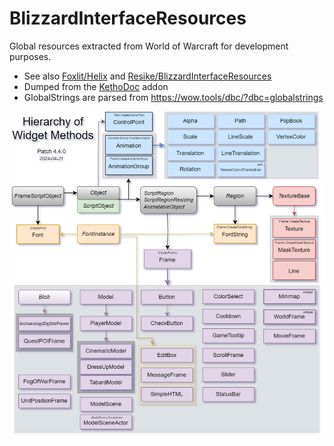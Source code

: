 # BlizzardInterfaceResources
Global resources extracted from World of Warcraft for development purposes.
* See also [Foxlit/Helix](https://www.townlong-yak.com/framexml/) and [Resike/BlizzardInterfaceResources](https://github.com/Resike/BlizzardInterfaceResources)
* Dumped from the [KethoDoc](https://github.com/Ketho/KethoDoc) addon
* GlobalStrings are parsed from https://wow.tools/dbc/?dbc=globalstrings

![](https://raw.githubusercontent.com/Ketho/BlizzardInterfaceResources/live/Resources/WidgetHierarchy.png)
